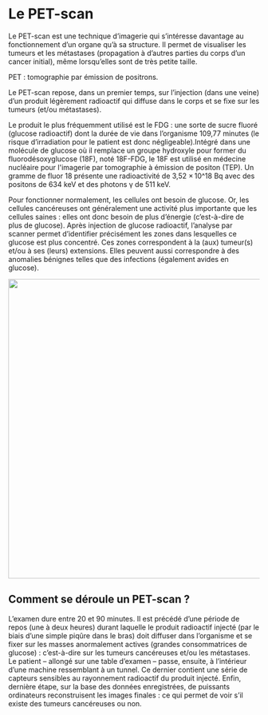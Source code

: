 # Le PET-scan
Le PET-scan est une technique d’imagerie qui s’intéresse davantage au fonctionnement d’un organe qu’à sa structure. Il permet de visualiser les tumeurs et les métastases (propagation à d’autres parties du corps d’un cancer initial), même lorsqu’elles sont de très petite taille.

PET : tomographie par émission de positrons.

Le PET-scan repose, dans un premier temps, sur l’injection (dans une veine) d’un produit légèrement radioactif qui diffuse dans le corps et se fixe sur les tumeurs (et/ou métastases).

Le produit le plus fréquemment utilisé est le FDG : une sorte de sucre fluoré (glucose radioactif) dont la durée de vie dans l’organisme 109,77 minutes (le risque d’irradiation pour le patient est donc négligeable).Intégré dans une molécule de glucose où il remplace un groupe hydroxyle pour former du fluorodésoxyglucose (18F), noté 18F-FDG, le 18F est utilisé en médecine nucléaire pour l'imagerie par tomographie à émission de positon (TEP).
Un gramme de fluor 18 présente une radioactivité de 3,52 × 10^18 Bq avec des positons de 634 keV et des photons γ de 511 keV.


Pour fonctionner normalement, les cellules ont besoin de glucose. Or, les cellules cancéreuses ont généralement une activité plus importante que les cellules saines : elles ont donc besoin de plus d’énergie (c’est-à-dire de plus de glucose). Après injection de glucose radioactif, l’analyse par scanner permet d’identifier précisément les zones dans lesquelles ce glucose est plus concentré. Ces zones correspondent à la (aux) tumeur(s) et/ou à ses (leurs) extensions. Elles peuvent aussi correspondre à des anomalies bénignes telles que des infections (également avides en glucose).

<img src="https://www.ramsaysante.fr/sites/default/files/styles/1248x/public/RADIO-%20PET%20scan.jpg.webp?itok=7vRpPArb" width="600">

## Comment se déroule un PET-scan ?
L’examen dure entre 20 et 90 minutes. Il est précédé d’une période de repos (une à deux heures) durant laquelle le produit radioactif injecté (par le biais d’une simple piqûre dans le bras) doit diffuser dans l’organisme et se fixer sur les masses anormalement actives (grandes consommatrices de glucose) : c’est-à-dire sur les tumeurs cancéreuses et/ou les métastases.
Le patient – allongé sur une table d’examen – passe, ensuite, à l’intérieur d’une machine ressemblant à un tunnel. Ce dernier contient une série de capteurs sensibles au rayonnement radioactif du produit injecté. Enfin, dernière étape, sur la base des données enregistrées, de puissants ordinateurs reconstruisent les images finales : ce qui permet de voir s’il existe des tumeurs cancéreuses ou non.
